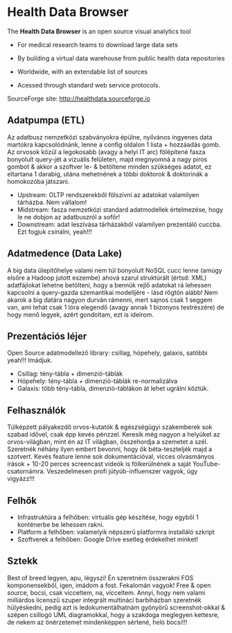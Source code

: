 # Health Data Browser

The **Health Data Browser** is an open source visual analytics tool

* For medical research teams to download large data sets

* By building a virtual data warehouse from public health data repositories

* Worldwide, with an extendable list of sources

* Acessed through standard web service protocols.

SourceForge site: http://healthdata.sourceforge.io

## Adatpumpa (ETL)
Az adatbusz nemzetközi szabványokra épülne, nyilvános ingyenes data martokra kapcsolódnánk, lenne a config oldalon 1 lista + hozzáadás gomb. Az orvosok közül a legokosabb (avagy a helyi IT arc) fölépítené fasza bonyolult query-jét a vizuális felületen, majd megnyomná a nagy piros gombot & akkor a szoftver le- & betöltene minden szükséges adatot, ez eltartana 1 darabig, utána mehetnének a többi doktorok & doktorinák a homokozóba játszani.

* Upstream: OLTP rendszerekből fölszívni az adatokat valamilyen tárházba. Nem vállalom!
* Midstream: fasza nemzetközi standard adatmodellek értelmezése, hogy le ne dobjon az adatbuszról a sofőr!
* Downstream: adat leszívása tárházakból valamilyen prezentáló cuccba. Ezt fogjuk csinálni, yeah!!!

## Adatmedence (Data Lake)
A big data ülepítőhelye valami nem túl bonyolult NoSQL cucc lenne (amúgy elsőre a Hadoop jutott eszembe) ahová szarul struktúrált (értsd: XML) adatfájlokat lehetne betölteni, hogy a bennük rejlő adatokat rá lehessen kapcsolni a query-gazda szemantikai modelljére - lásd rögtön alább! Nem akarok a big datára nagyon durván rámenni, mert sajnos csak 1 seggem van, ami tehát csak 1 lóra elegendő (avagy annak 1 bizonyos testrészére) de hogy menő legyek, azért gondoltam, ezt is ideírom.

## Prezentációs léjer
Open Source adatmodellező library: csillag, hópehely, galaxis, satöbbi yeah!!! Imádjuk.

* Csillag: tény-tábla + dimenzió-táblák
* Hópehely: tény-tábla + dimenzió-táblák re-normalizálva
* Galaxis: több tény-tábla, dimenzió-táblákon át lehet ugrálni köztük.

## Felhasználók
Túlképzett pályakezdő orvos-kutatók & egészségügyi szakemberek sok szabad idővel, csak épp kevés pénzzel. Keresik még nagyon a helyüket az orvos-világban, mint én az IT világban, összehordja a szemetet a szél. Szeretnék néhány ilyen embert bevonni, hogy ők béta-teszteljék majd a szotvert. Kevés feature lenne sok dokumentációval, vicces olvasmányos írások + 10-20 perces screencast videók is fölkerülnének a saját YouTube-csatornámra. Veszedelmesen profi jútyúb-influenszer vagyok, úgy vigyázz!!!

## Felhők
* Infrastruktúra a felhőben: virtuális gép készítése, hogy egyből 1 konténerbe be lehessen rakni.
* Platform a felhőben: valamelyik népszerű platformra installáló szkript
* Szoftverek a felhőben: Google Drive esetleg érdekelhet minket!

## Sztekk
Best of breed legyen, apu, légyszi! Én szeretném összerakni FOS komponensekből, igen, imádom a fost. Fekalomán vagyok! Free & open source, bocsi, csak vicceltem, na, vicceltem. Annyi, hogy nem valami milliárdos licenszű szuper integrált multináci barbiházban szeretnék hülyéskedni, pedig azt is ledokumentálhatnám gyönyörű screenshot-okkal & szépen csillogó UML diagramokkal, hogy a szakdoga meglegyen kettesre, de nekem az önérzetemet mindenképpen sértené, heló bocsi!!!
